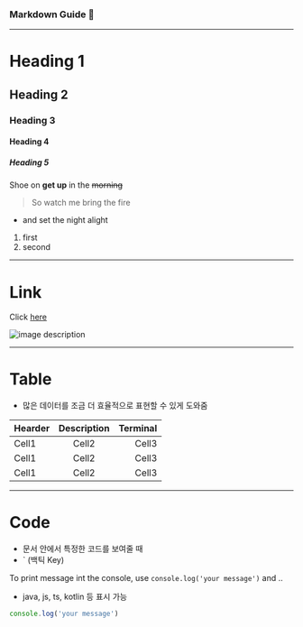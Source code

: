 ### Markdown Guide 👋

<!--
**Dynamite00/Dynamite00** is a ✨ _special_ ✨ repository because its `README.md` (this file) appears on your GitHub profile.

Here are some ideas to get you started:

- 🔭 I’m currently working on ...
- 🌱 I’m currently learning ...
- 👯 I’m looking to collaborate on ...
- 🤔 I’m looking for help with ...
- 💬 Ask me about ...
- 📫 How to reach me: ...
- 😄 Pronouns: ...
- ⚡ Fun fact: ...
-->


<!-- Heading --> 
___
# Heading 1
## Heading 2
### Heading 3
#### Heading 4
##### Heading 5

Shoe on **get up** in the ~~morning~~



> So watch me bring the fire 

* and set the night alight

1. first
2. second


<!-- Link -->
___
# Link
Click [here](https://github.com/Dynamite00/Dynamite00)

![image description](![10479150_20200918102847_500](https://github.com/Dynamite00/Dynamite00/assets/137602870/38d18c8a-6503-4595-aa25-c082fb85b383)
)


<!-- Table -->
___
# Table
- 많은 데이터를 조금 더 효율적으로 표현할 수 있게 도와줌

|Hearder|Description|Terminal|
|:--|:--:|--:|
|Cell1|Cell2|Cell3|
|Cell1|Cell2|Cell3|
|Cell1|Cell2|Cell3|


<!-- Code -->
___
# Code
- 문서 안에서 특정한 코드를 보여줄 때
- ` (백틱 Key)

To print message int the console, use `console.log('your message')` and ..

- java, js, ts, kotlin 등 표시 가능
```ts
console.log('your message')
```


